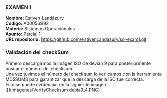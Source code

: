 ### EXAMEN 1  
**Nombre:** Estiven Landázury   
**Codigo:** A00056992  
**Materia:** Sistemas Operacionales  
**Asunto:** Parcial 1  
**URL repositorio:** https://github.com/estivenLandazury/so-exam1.git  

### Validación del checkSum  
Primero descargamos la imágen ISO de devian 9 para posteriormente buscar el número del checksum.  
Una vez tuvimos el número del checksum lo veriicamos con la herramienta MD5SUMS para garantizar que la descarga de la ISO fue correcta.  
Esto se puede evidenciar en la siguiente imagen.    
![](Imágenes/VerifyChecksum debia9.4.PNG)  
